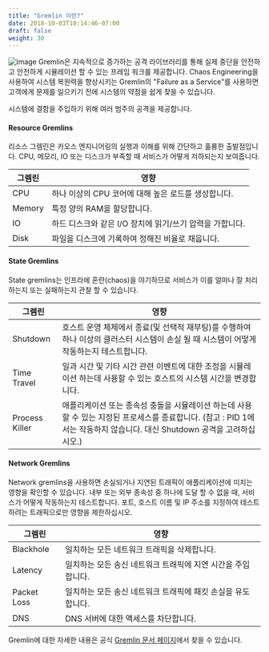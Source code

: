 ```yaml
---
title: "Gremlin 이란?"
date: 2018-10-03T10:14:46-07:00
draft: false
weight: 30
---
```



![image](/images/gremlin_mascot.png)
Gremlin은 지속적으로 증가하는 공격 라이브러리를 통해 실제 중단을 안전하고 안전하게 시뮬레이션 할 수 있는 프레임 워크를 제공합니다. Chaos Engineering을 사용하여 시스템 복원력을 향상시키는 Gremlin의 "Failure as a Service"를 사용하면 고객에게 문제를 일으키기 전에 시스템의 약점을 쉽게 찾을 수 있습니다.

시스템에 결함을 주입하기 위해 여러 범주의 공격을 제공합니다.

#### Resource Gremlins
리소스 그렘린은 카오스 엔지니어링의 실행과 이해를 위해 간단하고 훌륭한 출발점입니다. CPU, 메모리, IO 또는 디스크가 부족할 때 서비스가 어떻게 저하되는지 보여줍니다.

|그렘린  | 영향                                                        |
|--------|----------------------------------------------------------------|
| CPU    |  하나 이상의 CPU 코어에 대해 높은 로드를 생성합니다.                |
| Memory |  특정 양의 RAM을 할당합니다.                          |
| IO     |  하드 디스크와 같은 I/O 장치에 읽기/쓰기 압력을 가합니다.   |
| Disk   |  파일을 디스크에 기록하여 정해진 비율로 채웁니다.    |

#### State Gremlins

State gremlins는 인프라에 혼란(chaos)을 야기하므로 서비스가 이를 얼마나 잘 처리하는지 또는 실패하는지 관찰 할 수 있습니다.

|그렘린         | 영향                                                         |
|----------------|----------------------------------------------------------------|
| Shutdown       |  호스트 운영 체제에서 종료(및 선택적 재부팅)를 수행하여 하나 이상의 클러스터 시스템이 손실 될 때 시스템이 어떻게 작동하는지 테스트합니다.                                              |
| Time Travel    |  일과 시간 및 기타 시간 관련 이벤트에 대한 조정을 시뮬레이션 하는데 사용할 수 있는 호스트의 시스템 시간을 변경합니다.                                                     |
| Process Killer |  애플리케이션 또는 종속성 충돌을 시뮬레이션 하는데 사용할 수 있는 지정된 프로세스를 종료합니다. (참고 : PID 1에서는 작동하지 않습니다. 대신 Shutdown 공격을 고려하십시오.)                                   |

#### Network Gremlins

Network gremlins을 사용하면 손실되거나 지연된 트래픽이 애플리케이션에 미치는 영향을 확인할 수 있습니다. 내부 또는 외부 종속성 중 하나에 도달 할 수 없을 때, 서비스가 어떻게 작동하는지 테스트합니다. 포트, 호스트 이름 및 IP 주소를 지정하여 테스트하려는 트래픽으로만 영향을 제한하십시오.

|그렘린      | 영향                                                        |
|-------------|---------------------------------------------------------------|
| Blackhole   |  일치하는 모든 네트워크 트래픽을 삭제합니다.                          |
| Latency     |  일치하는 모든 송신 네트워크 트래픽에 지연 시간을 주입합니다.    |
| Packet Loss |  일치하는 모든 송신 네트워크 트래픽에 패킷 손실을 유도합니다.|
| DNS         |  DNS 서버에 대한 액세스를 차단합니다.                               |

Gremlin에 대한 자세한 내용은 공식 [Gremlin 문서 페이지](https://www.gremlin.com/docs/?ref=nav)에서 찾을 수 있습니다.